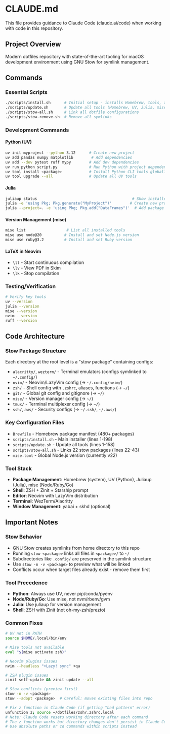 # CLAUDE.md

This file provides guidance to Claude Code (claude.ai/code) when working with code in this repository.

## Project Overview
Modern dotfiles repository with state-of-the-art tooling for macOS development environment using GNU Stow for symlink management.

## Commands

### Essential Scripts
```bash
./scripts/install.sh      # Initial setup - installs Homebrew, tools, and stows dotfiles
./scripts/update.sh       # Update all tools (Homebrew, UV, Julia, mise, Neovim plugins, ZSH plugins)
./scripts/stow-all.sh     # Link all dotfile configurations
./scripts/stow-remove.sh  # Remove all symlinks
```

### Development Commands

#### Python (UV)
```bash
uv init myproject --python 3.12      # Create new project
uv add pandas numpy matplotlib        # Add dependencies
uv add --dev pytest ruff mypy        # Add dev dependencies
uv run python script.py              # Run Python with project dependencies
uv tool install <package>            # Install Python CLI tools globally
uv tool upgrade --all                # Update all UV tools
```

#### Julia
```bash
juliaup status                                          # Show installed Julia versions
julia -e 'using Pkg; Pkg.generate("MyProject")'        # Create new project
julia --project=. -e 'using Pkg; Pkg.add("DataFrames")'  # Add package to project
```

#### Version Management (mise)
```bash
mise list                  # List all installed tools
mise use node@20          # Install and set Node.js version
mise use ruby@3.2         # Install and set Ruby version
```

#### LaTeX in Neovim
- `\ll` - Start continuous compilation
- `\lv` - View PDF in Skim
- `\lk` - Stop compilation

### Testing/Verification
```bash
# Verify key tools
uv --version
julia --version
mise --version
nvim --version
ruff --version
```

## Code Architecture

### Stow Package Structure
Each directory at the root level is a "stow package" containing configs:
- `alacritty/`, `wezterm/` - Terminal emulators (configs symlinked to `~/.config/`)
- `nvim/` - Neovim/LazyVim config (→ `~/.config/nvim/`)
- `zsh/` - Shell config with `.zshrc`, aliases, functions (→ `~/`)
- `git/` - Global git config and gitignore (→ `~/`)
- `mise/` - Version manager config (→ `~/`)
- `tmux/` - Terminal multiplexer config (→ `~/`)
- `ssh/`, `aws/` - Security configs (→ `~/.ssh/`, `~/.aws/`)

### Key Configuration Files
- `Brewfile` - Homebrew package manifest (480+ packages)
- `scripts/install.sh` - Main installer (lines 1-198)
- `scripts/update.sh` - Update all tools (lines 1-158)
- `scripts/stow-all.sh` - Links 22 stow packages (lines 22-43)
- `mise.toml` - Global Node.js version (currently v22)

### Tool Stack
- **Package Management**: Homebrew (system), UV (Python), Juliaup (Julia), mise (Node/Ruby/Go)
- **Shell**: ZSH + Zinit + Starship prompt
- **Editor**: Neovim with LazyVim distribution
- **Terminal**: WezTerm/Alacritty
- **Window Management**: yabai + skhd (optional)

## Important Notes

### Stow Behavior
- GNU Stow creates symlinks from home directory to this repo
- Running `stow <package>` links all files in `<package>/` to `~/`
- Subdirectories like `.config/` are preserved in the symlink structure
- Use `stow -n -v <package>` to preview what will be linked
- Conflicts occur when target files already exist - remove them first

### Tool Precedence
- **Python**: Always use UV, never pip/conda/pyenv
- **Node/Ruby/Go**: Use mise, not nvm/rbenv/gvm
- **Julia**: Use juliaup for version management
- **Shell**: ZSH with Zinit (not oh-my-zsh/prezto)

### Common Fixes
```bash
# UV not in PATH
source $HOME/.local/bin/env

# Mise tools not available
eval "$(mise activate zsh)"

# Neovim plugins issues
nvim --headless "+Lazy! sync" +qa

# ZSH plugin issues
zinit self-update && zinit update --all

# Stow conflicts (preview first)
stow -n -v <package>
stow --adopt <package>  # Careful: moves existing files into repo

# Fix z function in Claude Code (if getting "bad pattern" error)
unfunction z; source ~/dotfiles/zsh/.zshrc.local
# Note: Claude Code resets working directory after each command
# The z function works but directory changes don't persist in Claude Code
# Use absolute paths or cd commands within scripts instead
```